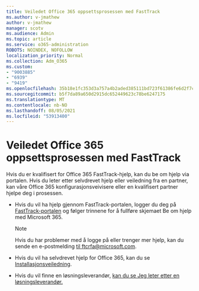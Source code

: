 ```yaml
---
title: Veiledet Office 365 oppsettsprosessen med FastTrack
ms.author: v-jmathew
author: v-jmathew
manager: scotv
ms.audience: Admin
ms.topic: article
ms.service: o365-administration
ROBOTS: NOINDEX, NOFOLLOW
localization_priority: Normal
ms.collection: Adm_O365
ms.custom:
- "9003885"
- "6939"
- "9419"
ms.openlocfilehash: 35b18e1fc353d3a757a4b2aded385111bd723f61386fe6d2f7c1315536cc30af
ms.sourcegitcommit: b5f7da89a650d2915dc652449623c78be6247175
ms.translationtype: MT
ms.contentlocale: nb-NO
ms.lasthandoff: 08/05/2021
ms.locfileid: "53913400"
---
```

# <a name="guided-office-365-setup-process-with-fasttrack"></a>Veiledet Office 365 oppsettsprosessen med FastTrack

Hvis du er kvalifisert for Office 365 FastTrack-hjelp, kan du be om hjelp via portalen. Hvis du leter etter selvdrevet hjelp eller veiledning fra en partner, kan våre Office 365 konfigurasjonsveivisere eller en kvalifisert partner hjelpe deg i prosessen.

- Hvis du vil ha hjelp gjennom FastTrack-portalen, logger du deg på [FastTrack-portalen](https://go.microsoft.com/fwlink/?linkid=2125443) og følger trinnene for å fullføre skjemaet Be om hjelp med Microsoft 365.

    > [!NOTE]
    > Hvis du har problemer med å logge på eller trenger mer hjelp, kan du sende en e-postmelding [til ftcrfa@microsoft.com](mailto:ftcrfa@microsoft.com).

- Hvis du vil ha selvdrevet hjelp for Office 365, kan du se [Installasjonsveiledning](https://go.microsoft.com/fwlink/?linkid=2125827).
- Hvis du vil finne en løsningsleverandør, [kan du se Jeg leter etter en løsningsleverandør.](https://go.microsoft.com/fwlink/?linkid=2125918)